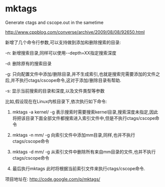 # mktags
Generate ctags and cscope.out in the sametime

http://www.cppblog.com/converse/archive/2009/08/08/92650.html

新增了几个命令行参数,可以支持做到添加和删除搜索的目录:

-n:
新增搜索目录,同样可以使用--depth=XX指定搜索深度

-d:
删除原有的搜索目录

-g:
只向配置文件中添加/删除目录,并不生成索引,也就是搜索完需要添加的文件之后,并不执行ctags/cscope命令,这对于添加/删除目录有帮助.

-s:
显示当前搜索的目录和深度,以及文件类型等参数

比如,假设现在在Linux内核目录下,依次执行如下命令:
1) mktags  -a kernel/  -g
表示搜索时需要搜索kernel目录,搜索深度未指定,因此将把该目录下面全部文件都搜索进入索引文件中,但是不执行ctags/cscope命令

2) mktags -n mm/ -g
向索引文件中添加mm目录,同样,也并不执行ctags/cscope命令

3) mktags -d mm/ -g
从索引文件中删除所有来自mm目录的文件,也并不执行ctags/cscope命令

4) 最后执行mktags
此时将根据当前索引文件来执行ctags/cscope命令.


项目地址在:
http://code.google.com/p/mktags/ 
